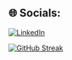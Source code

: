 
## 🌐 Socials:
[![LinkedIn](https://img.shields.io/badge/LinkedIn-%230077B5.svg?logo=linkedin&logoColor=white)](https://linkedin.com/in/www.linkedin.com/in/javiervasquezm) 

[![GitHub Streak](https://github-readme-streak-stats.herokuapp.com?user=javiervasquez212&theme=dark&hide_border=true)](https://git.io/streak-stats)
